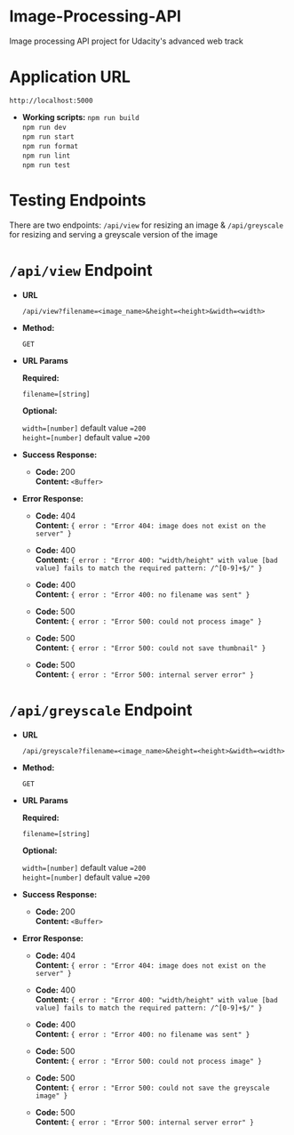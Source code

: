 # Image-Processing-API
Image processing API project for Udacity's advanced web track

# Application URL
`http://localhost:5000`

* **Working scripts:**
    `npm run build` <br />
    `npm run dev` <br />
    `npm run start` <br />
    `npm run format` <br />
    `npm run lint` <br />
    `npm run test` <br />

# Testing Endpoints
There are two endpoints: `/api/view` for resizing an image & `/api/greyscale` for resizing and serving a greyscale version of the image

# `/api/view` Endpoint

* **URL**

  `/api/view?filename=<image_name>&height=<height>&width=<width>`

* **Method:**
  
  `GET`
  
* **URL Params**

   **Required:**

   `filename=[string]`

   **Optional:**

   `width=[number]` default value `=200` <br />
   `height=[number]` default value `=200`
   

* **Success Response:**
  
  * **Code:** 200 <br />
    **Content:** `<Buffer>`

* **Error Response:**

  * **Code:** 404 <br />
    **Content:** `{ error : "Error 404: image does not exist on the server" }`

  * **Code:** 400 <br />
    **Content:** `{ error : "Error 400: "width/height" with value [bad value] fails to match the required pattern: /^[0-9]+$/" }`  

  * **Code:** 400 <br />
    **Content:** `{ error : "Error 400: no filename was sent" }`

  * **Code:** 500 <br />
    **Content:** `{ error : "Error 500: could not process image" }`  

  * **Code:** 500 <br />
    **Content:** `{ error : "Error 500: could not save thumbnail" }`

  * **Code:** 500 <br />
    **Content:** `{ error : "Error 500: internal server error" }`


# `/api/greyscale` Endpoint

* **URL**

  `/api/greyscale?filename=<image_name>&height=<height>&width=<width>`

* **Method:**
  
  `GET`
  
* **URL Params**

   **Required:**

   `filename=[string]`

   **Optional:**

   `width=[number]` default value `=200` <br />
   `height=[number]` default value `=200`
   

* **Success Response:**
  
  * **Code:** 200 <br />
    **Content:** `<Buffer>`

* **Error Response:**

  * **Code:** 404 <br />
    **Content:** `{ error : "Error 404: image does not exist on the server" }`

  * **Code:** 400 <br />
    **Content:** `{ error : "Error 400: "width/height" with value [bad value] fails to match the required pattern: /^[0-9]+$/" }`  

  * **Code:** 400 <br />
    **Content:** `{ error : "Error 400: no filename was sent" }`

  * **Code:** 500 <br />
    **Content:** `{ error : "Error 500: could not process image" }`  

  * **Code:** 500 <br />
    **Content:** `{ error : "Error 500: could not save the greyscale image" }`

  * **Code:** 500 <br />
    **Content:** `{ error : "Error 500: internal server error" }`